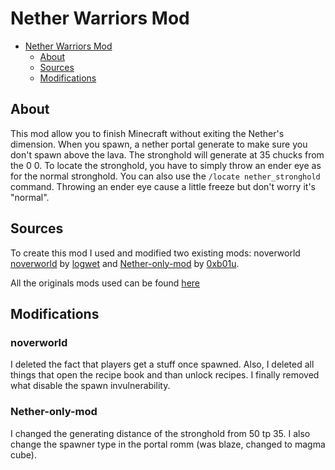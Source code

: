 # Nether Warriors Mod


- [Nether Warriors Mod](#nether-warriors-mod)
  * [About](#about)
  * [Sources](#sources)
  * [Modifications](#modifications)

## About

This mod allow you to finish Minecraft without exiting the Nether's dimension. When you spawn, a nether portal generate to make sure you don't spawn above the lava. The stronghold will generate at 35 chucks from the 0 0. To locate the stronghold, you have to simply throw an ender eye as for the normal stronghold. You can also use the `/locate nether_stronghold` command. Throwing an ender eye cause a little freeze but don't worry it's "normal".

## Sources

To create this mod I used and modified two existing mods: noverworld [noverworld](https://github.com/logwet/noverworld) by [logwet](https://github.com/logwet) and [Nether-only-mod](https://github.com/0xb01u/Nether-only-mod) by [0xb01u](https://github.com/0xb01u/Nether-only-mod).

All the originals mods used can be found [here](https://https://github.com/DraquoDrass/Nether-Warriors-mod/tree/master/originals-mods)

## Modifications

### noverworld

I deleted the fact that players get a stuff once spawned. Also, I deleted all things that open the recipe book and than unlock recipes. I finally removed what disable the spawn invulnerability.

### Nether-only-mod

I changed the generating distance of the stronghold from 50 tp 35. I also change the spawner type in the portal romm (was blaze, changed to magma cube).